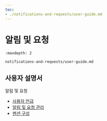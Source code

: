 ```yaml
---
toc:
- ./notifications-and-requests/user-guide.md
---
```

# 알림 및 요청

```{toctree}
:maxdepth: 2

notifications-and-requests/user-guide.md
```

사용자 설명서
------------

알림 및 요청


* [사용자 언급](./notifications-and-requests/user-guide/mentioning-users.md)
* [알림 및 요청 관리](./notifications-and-requests/user-guide/managing-notifications-and-requests.md)
* [멘션 구성](./notifications-and-requests/user-guide/configuring-mentions.md)
